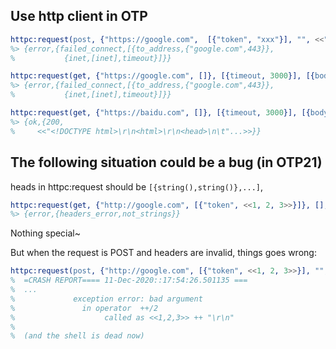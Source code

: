 ## Use http client in OTP

```erlang
httpc:request(post, {"https://google.com",  [{"token", "xxx"}], "", <<"body">>}, [{timeout, 3000}], [{body_format, binary}, {full_result, false}]).
%> {error,{failed_connect,[{to_address,{"google.com",443}},
%			{inet,[inet],timeout}]}}

httpc:request(get, {"https://google.com", []}, [{timeout, 3000}], [{body_format, binary}, {full_result, false}]).
%> {error,{failed_connect,[{to_address,{"google.com",443}},
%			{inet,[inet],timeout}]}}

httpc:request(get, {"https://baidu.com", []}, [{timeout, 3000}], [{body_format, binary}, {full_result, false}]).
%> {ok,{200,
%     <<"<!DOCTYPE html>\r\n<html>\r\n<head>\n\t"...>>}}
```


## The following situation could be a bug (in OTP21)

heads in httpc:request should be `[{string(),string()},...]`,

```erlang
httpc:request(get, {"http://google.com", [{"token", <<1, 2, 3>>}]}, [], []).
%> {error,{headers_error,not_strings}}
```

Nothing special~

But when the request is POST and headers are invalid, things goes wrong:

```erlang
httpc:request(post, {"http://google.com", [{"token", <<1, 2, 3>>}], "", <<>>}, [], []).
%  =CRASH REPORT==== 11-Dec-2020::17:54:26.501135 ===
%  ...
%	          exception error: bad argument
%		        in operator  ++/2
%			         called as <<1,2,3>> ++ "\r\n"
%
%  (and the shell is dead now)
